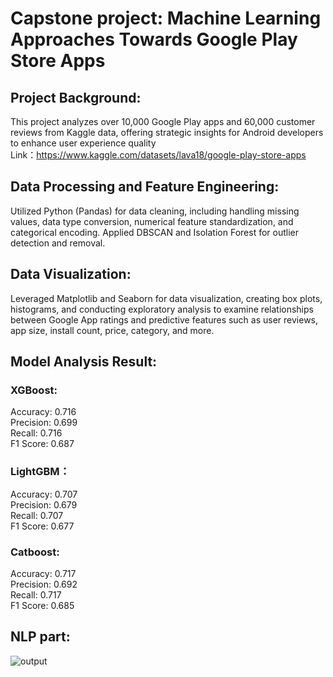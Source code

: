 # Capstone project: Machine Learning Approaches Towards Google Play Store Apps

## Project Background:

This project analyzes over 10,000 Google Play apps and 60,000 customer reviews from Kaggle data, offering strategic insights for Android developers to enhance user experience quality  
Link：https://www.kaggle.com/datasets/lava18/google-play-store-apps

## Data Processing and Feature Engineering: 

Utilized Python (Pandas) for data cleaning, including handling missing values, data type conversion, numerical feature standardization, and categorical encoding. Applied DBSCAN and Isolation Forest for outlier detection and removal.

## Data Visualization: 
Leveraged Matplotlib and Seaborn for data visualization, creating box plots, histograms, and conducting exploratory analysis to examine relationships between Google App ratings and predictive features such as user reviews, app size, install count, price, category, and more.

## Model Analysis Result:  

### XGBoost:   
Accuracy: 0.716  
Precision: 0.699  
Recall: 0.716  
F1 Score: 0.687   

### LightGBM：   
Accuracy: 0.707  
Precision: 0.679  
Recall: 0.707  
F1 Score: 0.677  

### Catboost:   
Accuracy: 0.717  
Precision: 0.692  
Recall: 0.717  
F1 Score: 0.685  

## NLP part:   
![output](https://github.com/user-attachments/assets/1d64fd2b-185c-4157-82e6-3ca69ed9bf2e)

